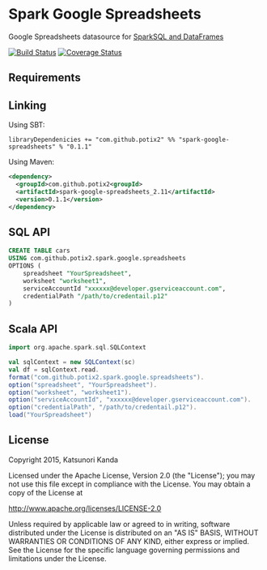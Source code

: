 # Spark Google Spreadsheets

Google Spreadsheets datasource for [SparkSQL and DataFrames](http://spark.apache.org/docs/latest/sql-programming-guide.html)

[![Build Status](https://travis-ci.org/potix2/spark-google-spreadsheets.svg?branch=master)](https://travis-ci.org/potix2/spark-google-spreadsheets)
[![Coverage Status](https://coveralls.io/repos/potix2/spark-google-spreadsheets/badge.svg?branch=master&service=github)](https://coveralls.io/github/potix2/spark-google-spreadsheets?branch=master)

## Requirements

## Linking

Using SBT:

```
libraryDependenicies += "com.github.potix2" %% "spark-google-spreadsheets" % "0.1.1"
```

Using Maven:

```xml
<dependency>
  <groupId>com.github.potix2<groupId>
  <artifactId>spark-google-spreadsheets_2.11</artifactId>
  <version>0.1.1</version>
</dependency>
```

## SQL API

```sql
CREATE TABLE cars
USING com.github.potix2.spark.google.spreadsheets
OPTIONS (
    spreadsheet "YourSpreadsheet",
    worksheet "worksheet1",
    serviceAccountId "xxxxxx@developer.gserviceaccount.com",
    credentialPath "/path/to/credentail.p12"
)
```

## Scala API

```scala
import org.apache.spark.sql.SQLContext

val sqlContext = new SQLContext(sc)
val df = sqlContext.read.
format("com.github.potix2.spark.google.spreadsheets").
option("spreadsheet", "YourSpreadsheet").
option("worksheet", "worksheet1").
option("serviceAccountId", "xxxxxx@developer.gserviceaccount.com").
option("credentialPath", "/path/to/credentail.p12").
load("YourSpreadsheet")

```


## License

Copyright 2015, Katsunori Kanda

Licensed under the Apache License, Version 2.0 (the "License"); you may not use this file except in compliance with the License. You may obtain a copy of the License at

http://www.apache.org/licenses/LICENSE-2.0

Unless required by applicable law or agreed to in writing, software distributed under the License is distributed on an "AS IS" BASIS, WITHOUT WARRANTIES OR CONDITIONS OF ANY KIND, either express or implied. See the License for the specific language governing permissions and limitations under the License.
